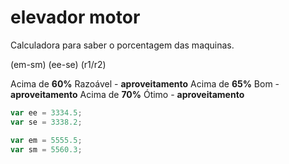 # elevador motor
Calculadora para saber o porcentagem das maquinas.

(em-sm)
(ee-se)
(r1/r2)

Acima de **60%** Razoável - **aproveitamento**
Acima de **65%** Bom - **aproveitamento**
Acima de **70%** Ótimo - **aproveitamento**

```javascript
var ee = 3334.5;
var se = 3338.2;

var em = 5555.5;
var sm = 5560.3;
```